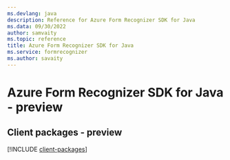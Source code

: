 ```yaml
---
ms.devlang: java
description: Reference for Azure Form Recognizer SDK for Java
ms.data: 09/30/2022
author: samvaity
ms.topic: reference
title: Azure Form Recognizer SDK for Java
ms.service: formrecognizer
ms.author: savaity
---
```

# Azure Form Recognizer SDK for Java - preview

## Client packages - preview
[!INCLUDE [client-packages](form-recognizer-client-index.md)]
